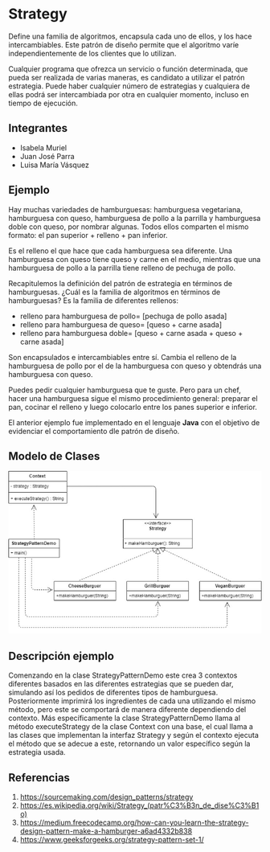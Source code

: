 
# Strategy
Define una familia de algoritmos, encapsula cada uno de ellos, y los hace intercambiables. Este patrón de diseño permite que el algoritmo varíe independientemente de los clientes que lo utilizan.

Cualquier programa que ofrezca un servicio o función determinada, que pueda ser realizada de varias maneras, es candidato a utilizar el patrón estrategia. Puede haber cualquier número de estrategias y cualquiera de ellas podrá ser intercambiada por otra en cualquier momento, incluso en tiempo de ejecución.

## Integrantes
 - Isabela Muriel 
 - Juan José Parra
 -  Luisa María Vásquez


## Ejemplo

Hay muchas variedades de hamburguesas: hamburguesa vegetariana, hamburguesa con queso, hamburguesa de pollo a la parrilla y hamburguesa doble con queso, por nombrar algunas. Todos ellos comparten el mismo formato: el pan superior + relleno + pan inferior.

Es el relleno el que hace que cada hamburguesa sea diferente. Una hamburguesa con queso tiene queso y carne en el medio, mientras que una hamburguesa de pollo a la parrilla tiene relleno de pechuga de pollo.

Recapitulemos la definición del patrón de estrategia en términos de hamburguesas. ¿Cuál es la familia de algoritmos en términos de hamburguesas? Es la familia de diferentes rellenos:

 - relleno para hamburguesa de pollo= [pechuga de pollo asada] 
 -  relleno para hamburguesa de queso= [queso + carne asada]  
 - relleno para hamburguesa doble= [queso + carne asada + queso + carne asada]

Son encapsulados e intercambiables entre sí. Cambia el relleno de la hamburguesa de pollo por el de la hamburguesa con queso y obtendrás una hamburguesa con queso.

Puedes pedir cualquier hamburguesa que te guste. Pero para un chef, hacer una hamburguesa sigue el mismo procedimiento general: preparar el pan, cocinar el relleno y luego colocarlo  entre los panes superior e inferior.

El anterior ejemplo fue implementado en el lenguaje **Java** con el objetivo de evidenciar el comportamiento dle patrón de diseño.

## Modelo de Clases
![picture](StrategyDiagram.jpg)


## Descripción ejemplo
Comenzando en la clase StrategyPatternDemo este crea 3 contextos diferentes basados en las diferentes estrategias que se pueden dar, simulando así los pedidos de diferentes tipos de hamburguesa. Posteriormente imprimirá los ingredientes de cada una utilizando el mismo método, pero este se comportará de manera diferente dependiendo del contexto. Más específicamente la clase StrategyPatternDemo llama al método executeStrategy de la clase Context con una base, el cual llama a las clases que implementan la interfaz Strategy y según el contexto ejecuta el método que se adecue a este, retornando un valor específico según la estrategia usada.

## Referencias

 1.  https://sourcemaking.com/design_patterns/strategy
 2.  https://es.wikipedia.org/wiki/Strategy_(patr%C3%B3n_de_dise%C3%B1o)
 3.  https://medium.freecodecamp.org/how-can-you-learn-the-strategy-design-pattern-make-a-hamburger-a6ad4332b838
 4.   https://www.geeksforgeeks.org/strategy-pattern-set-1/


